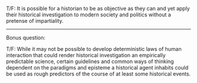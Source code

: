 
T/F: It is possible for a historian to be as objective as they can and yet apply their historical investigation to modern society and politics without a pretense of impartiality.

---
Bonus question:

T/F: While it may not be possible to develop deterministic laws of human interaction that could render historical investigation an empirically predictable science, certain guidelines and common ways of thinking dependent on the paradigms and episteme a historical agent inhabits could be used as rough predictors of the course of at least some historical events.
